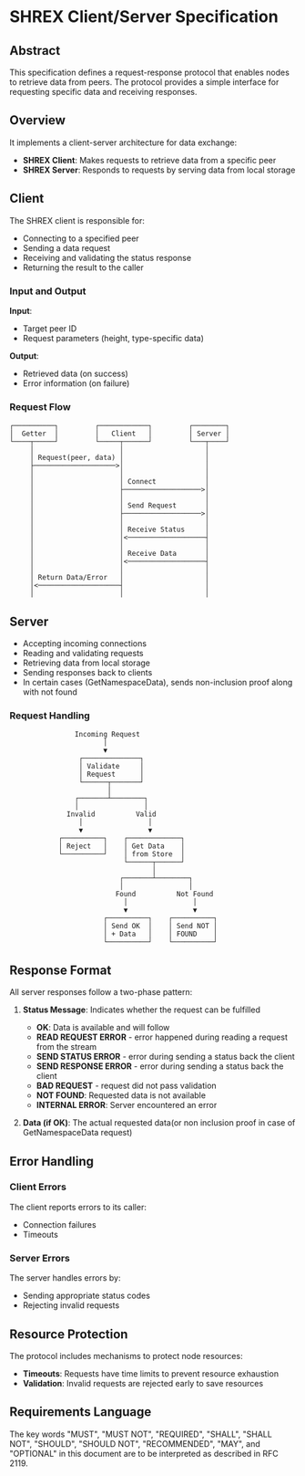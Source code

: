 # SHREX Client/Server Specification

## Abstract

This specification defines a request-response protocol that enables nodes to retrieve data from peers. The protocol provides a simple interface for requesting specific data and receiving responses.

## Overview

It implements a client-server architecture for data exchange:

- **SHREX Client**: Makes requests to retrieve data from a specific peer
- **SHREX Server**: Responds to requests by serving data from local storage

## Client

The SHREX client is responsible for:

- Connecting to a specified peer
- Sending a data request
- Receiving and validating the status response
- Returning the result to the caller

### Input and Output

**Input**:

- Target peer ID
- Request parameters (height, type-specific data)

**Output**:

- Retrieved data (on success)
- Error information (on failure)

### Request Flow

```text
┌──────────┐         ┌────────────┐         ┌────────┐
│  Getter  │         │   Client   │         │ Server │
└────┬─────┘         └─────┬──────┘         └───┬────┘
     │                     │                    │
     │ Request(peer, data) │                    │
     ├────────────────────>│                    │
     │                     │                    │
     │                     │ Connect            │
     │                     ├───────────────────>│
     │                     │                    │
     │                     │ Send Request       │
     │                     ├───────────────────>│
     │                     │                    │
     │                     │ Receive Status     │
     │                     │<───────────────────┤
     │                     │                    │
     │                     │ Receive Data       │
     │                     │<───────────────────┤
     │                     │                    │
     │ Return Data/Error   │                    │
     │<────────────────────┤                    │
     │                     │                    │
```

## Server

- Accepting incoming connections
- Reading and validating requests
- Retrieving data from local storage
- Sending responses back to clients
- In certain cases (GetNamespaceData), sends non-inclusion proof along with not found

### Request Handling

```text
                Incoming Request
                       │
                       ▼
                 ┌──────────────┐
                 │ Validate     │
                 │ Request      │
                 └──────┬───────┘
                        │
                ┌───────┴────────┐
                │                │
              Invalid          Valid
                 │                │
                 ▼                ▼
            ┌──────────┐    ┌─────────────┐
            │ Reject   │    │ Get Data    │
            └──────────┘    │ from Store  │
                            └──────┬──────┘
                                   │
                           ┌───────┴────────┐
                           │                │
                          Found          Not Found
                            │                │
                            ▼                ▼
                       ┌──────────┐    ┌──────────┐
                       │ Send OK  │    │ Send NOT │
                       │ + Data   │    │ FOUND    │
                       └──────────┘    └──────────┘
```

## Response Format

All server responses follow a two-phase pattern:

1. **Status Message**: Indicates whether the request can be fulfilled
    - **OK**: Data is available and will follow
    - **READ REQUEST ERROR** - error happened during reading a request from the stream
    - **SEND STATUS ERROR** - error during sending a status back the client
    - **SEND RESPONSE ERROR** - error during sending a status back the client
    - **BAD REQUEST** - request did not pass validation
    - **NOT FOUND**: Requested data is not available
    - **INTERNAL ERROR**: Server encountered an error

2. **Data (if OK)**: The actual requested data(or non inclusion proof in case of GetNamespaceData request)

## Error Handling

### Client Errors

The client reports errors to its caller:

- Connection failures
- Timeouts

### Server Errors

The server handles errors by:

- Sending appropriate status codes
- Rejecting invalid requests

## Resource Protection

The protocol includes mechanisms to protect node resources:

- **Timeouts**: Requests have time limits to prevent resource exhaustion
- **Validation**: Invalid requests are rejected early to save resources

## Requirements Language

The key words "MUST", "MUST NOT", "REQUIRED", "SHALL", "SHALL NOT", "SHOULD", "SHOULD NOT", "RECOMMENDED", "MAY", and "OPTIONAL" in this document are to be interpreted as described in RFC 2119.
